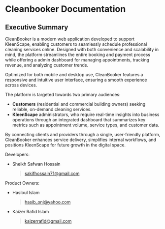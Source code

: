 # Cleanbooker Documentation

## Executive Summary

CleanBooker is a modern web application developed to support KleenScape, enabling customers to seamlessly schedule professional cleaning services online. Designed with both convenience and scalability in mind, the platform streamlines the entire booking and payment process while offering a admin dashboard for managing appointments, tracking revenue, and analyzing customer trends.

Optimized for both mobile and desktop use, CleanBooker features a responsive and intuitive user interface, ensuring a smooth experience across devices.

The platform is targeted towards two primary audiences:

- **Customers** (residential and commercial building owners) seeking reliable, on-demand cleaning services.
- **KleenScape** administrators, who require real-time insights into business operations through an integrated dashboard that summarizes key metrics such as appointment volume, service types, and customer data.

By connecting clients and providers through a single, user-friendly platform, CleanBooker enhances service delivery, simplifies internal workflows, and positions KleenScape for future growth in the digital space.

Developers:

- Sheikh Safwan Hossain
  > sakifhossain71@gmail.com

Product Owners:

- Hasibul Islam
  > hasib_oni@yahoo.com
- Kaizer Rafid Islam
  > kaizerrafid@gmail.com
